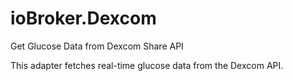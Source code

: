 # ioBroker.Dexcom
Get Glucose Data from Dexcom Share API


This adapter fetches real-time glucose data from the Dexcom API.
